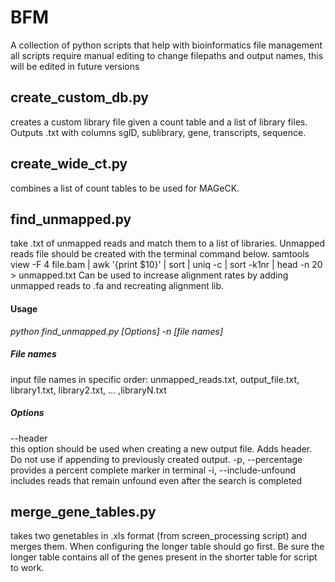 # BFM
A collection of python scripts that help with bioinformatics file management
all scripts require manual editing to change filepaths and output names, this will be edited in future versions

## create_custom_db.py
creates a custom library file given a count table and a list of library files. Outputs .txt with columns sgID, sublibrary, gene, transcripts, sequence.

## create_wide_ct.py
combines a list of count tables to be used for MAGeCK.

## find_unmapped.py
take .txt of unmapped reads and match them to a list of libraries. Unmapped reads file should be created with the terminal command below. 
samtools view -F 4 file.bam | awk '{print $10}' | sort | uniq -c | sort -k1nr | head -n 20 > unmapped.txt
Can be used to increase alignment rates by adding unmapped reads to .fa and recreating alignment lib.

#### Usage

*python find_unmapped.py [Options] -n [file names]*

##### File names
input file names in specific order:
unmapped_reads.txt, output_file.txt, library1.txt, library2.txt, ... ,libraryN.txt

##### Options
--header     
this option should be used when creating a new output file. Adds header. Do not use if appending to previously created output. 
-p, --percentage        
provides a percent complete marker in terminal
-i, --include-unfound     
includes reads that remain unfound even after the search is completed

## merge_gene_tables.py
takes two genetables in .xls format (from screen_processing script) and merges them. When configuring the longer table should go first. Be sure the longer table contains all of the genes present in the shorter table for script to work. 


